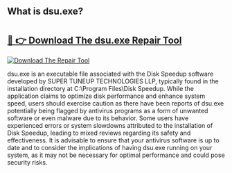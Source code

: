 ## What is dsu.exe? 

# <h2><a href="https://exedetect.com/download.php?dsu.exe">🔗 👉 Download The dsu.exe Repair Tool</a></h2>

[![Download The Repair Tool](https://exedetect.com/download-button.jpg)](https://exedetect.com/download.php?dsu.exe)

dsu.exe is an executable file associated with the Disk Speedup software developed by SUPER TUNEUP TECHNOLOGIES LLP, typically found in the installation directory at C:\Program Files\Disk Speedup\. While the application claims to optimize disk performance and enhance system speed, users should exercise caution as there have been reports of dsu.exe potentially being flagged by antivirus programs as a form of unwanted software or even malware due to its behavior. Some users have experienced errors or system slowdowns attributed to the installation of Disk Speedup, leading to mixed reviews regarding its safety and effectiveness. It is advisable to ensure that your antivirus software is up to date and to consider the implications of having dsu.exe running on your system, as it may not be necessary for optimal performance and could pose security risks.